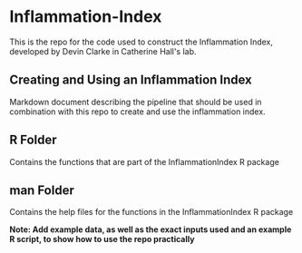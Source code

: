 # Inflammation-Index
This is the repo for the code used to construct the Inflammation Index, developed by Devin Clarke in Catherine Hall's lab.

## Creating and Using an Inflammation Index

Markdown document describing the pipeline that should be used in combination with this repo to create and use the inflammation index.

## R Folder

Contains the functions that are part of the InflammationIndex R package

## man Folder

Contains the help files for the functions in the InflammationIndex R package

**Note: Add example data, as well as the exact inputs used and an example R script, to show how to use the repo practically**
